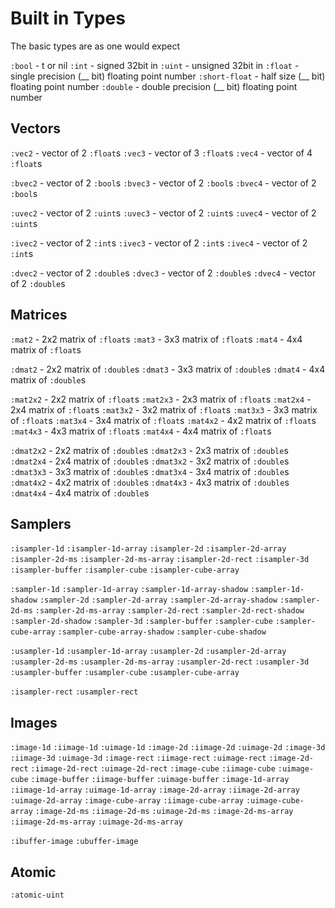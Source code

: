 # Built in Types

The basic types are as one would expect

`:bool` - t or nil
`:int` - signed 32bit in
`:uint` - unsigned 32bit in
`:float` - single precision (__ bit) floating point number
`:short-float` - half size (__ bit) floating point number
`:double` - double precision (__ bit) floating point number

## Vectors

`:vec2` - vector of 2 `:float`s
`:vec3` - vector of 3 `:float`s
`:vec4` - vector of 4 `:float`s

`:bvec2` - vector of 2 `:bool`s
`:bvec3` - vector of 2 `:bool`s
`:bvec4` - vector of 2 `:bool`s

`:uvec2` - vector of 2 `:uint`s
`:uvec3` - vector of 2 `:uint`s
`:uvec4` - vector of 2 `:uint`s

`:ivec2` - vector of 2 `:int`s
`:ivec3` - vector of 2 `:int`s
`:ivec4` - vector of 2 `:int`s

`:dvec2` - vector of 2 `:double`s
`:dvec3` - vector of 2 `:double`s
`:dvec4` - vector of 2 `:double`s

## Matrices

`:mat2` - 2x2 matrix of `:float`s
`:mat3` - 3x3 matrix of `:float`s
`:mat4` - 4x4 matrix of `:float`s

`:dmat2` - 2x2 matrix of `:double`s
`:dmat3` - 3x3 matrix of `:double`s
`:dmat4` - 4x4 matrix of `:double`s

`:mat2x2` - 2x2 matrix of `:float`s
`:mat2x3` - 2x3 matrix of `:float`s
`:mat2x4` - 2x4 matrix of `:float`s
`:mat3x2` - 3x2 matrix of `:float`s
`:mat3x3` - 3x3 matrix of `:float`s
`:mat3x4` - 3x4 matrix of `:float`s
`:mat4x2` - 4x2 matrix of `:float`s
`:mat4x3` - 4x3 matrix of `:float`s
`:mat4x4` - 4x4 matrix of `:float`s

`:dmat2x2` - 2x2 matrix of `:double`s
`:dmat2x3` - 2x3 matrix of `:double`s
`:dmat2x4` - 2x4 matrix of `:double`s
`:dmat3x2` - 3x2 matrix of `:double`s
`:dmat3x3` - 3x3 matrix of `:double`s
`:dmat3x4` - 3x4 matrix of `:double`s
`:dmat4x2` - 4x2 matrix of `:double`s
`:dmat4x3` - 4x3 matrix of `:double`s
`:dmat4x4` - 4x4 matrix of `:double`s

## Samplers

`:isampler-1d`
`:isampler-1d-array`
`:isampler-2d`
`:isampler-2d-array`
`:isampler-2d-ms`
`:isampler-2d-ms-array`
`:isampler-2d-rect`
`:isampler-3d`
`:isampler-buffer`
`:isampler-cube`
`:isampler-cube-array`

`:sampler-1d`
`:sampler-1d-array`
`:sampler-1d-array-shadow`
`:sampler-1d-shadow`
`:sampler-2d`
`:sampler-2d-array`
`:sampler-2d-array-shadow`
`:sampler-2d-ms`
`:sampler-2d-ms-array`
`:sampler-2d-rect`
`:sampler-2d-rect-shadow`
`:sampler-2d-shadow`
`:sampler-3d`
`:sampler-buffer`
`:sampler-cube`
`:sampler-cube-array`
`:sampler-cube-array-shadow`
`:sampler-cube-shadow`

`:usampler-1d`
`:usampler-1d-array`
`:usampler-2d`
`:usampler-2d-array`
`:usampler-2d-ms`
`:usampler-2d-ms-array`
`:usampler-2d-rect`
`:usampler-3d`
`:usampler-buffer`
`:usampler-cube`
`:usampler-cube-array`

`:isampler-rect`
`:usampler-rect`

## Images

`:image-1d`
`:iimage-1d`
`:uimage-1d`
`:image-2d`
`:iimage-2d`
`:uimage-2d`
`:image-3d`
`:iimage-3d`
`:uimage-3d`
`:image-rect`
`:iimage-rect`
`:uimage-rect`
`:image-2d-rect`
`:iimage-2d-rect`
`:uimage-2d-rect`
`:image-cube`
`:iimage-cube`
`:uimage-cube`
`:image-buffer`
`:iimage-buffer`
`:uimage-buffer`
`:image-1d-array`
`:iimage-1d-array`
`:uimage-1d-array`
`:image-2d-array`
`:iimage-2d-array`
`:uimage-2d-array`
`:image-cube-array`
`:iimage-cube-array`
`:uimage-cube-array`
`:image-2d-ms`
`:iimage-2d-ms`
`:uimage-2d-ms`
`:image-2d-ms-array`
`:iimage-2d-ms-array`
`:uimage-2d-ms-array`

`:ibuffer-image`
`:ubuffer-image`

## Atomic

`:atomic-uint`
